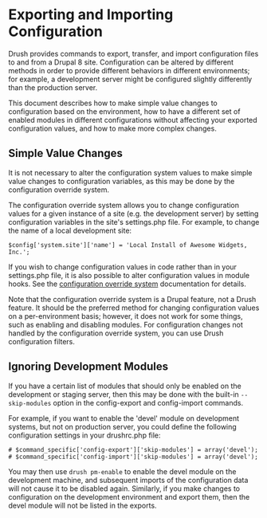 # Exporting and Importing Configuration

Drush provides commands to export, transfer, and import configuration files
to and from a Drupal 8 site.  Configuration can be altered by different
methods in order to provide different behaviors in different environments;
for example, a development server might be configured slightly differently
than the production server.

This document describes how to make simple value changes to configuration
based on the environment, how to have a different set of enabled modules
in different configurations without affecting your exported configuration
values, and how to make more complex changes.

## Simple Value Changes

It is not necessary to alter the configuration system values to 
make simple value changes to configuration variables, as this may be
done by the configuration override system.

The configuration override system allows you to change configuration
values for a given instance of a site (e.g. the development server) by
setting configuration variables in the site's settings.php file.
For example, to change the name of a local development site:
```
$config['system.site']['name'] = 'Local Install of Awesome Widgets, Inc.';
```
If you wish to change configuration values in code rather than in
your settings.php file, it is also possible to alter configuration
values in module hooks.   See the [configuration override system](https://www.drupal.org/node/1928898)
documentation for details.

Note that the configuration override system is a Drupal feature, not
a Drush feature. It should be the preferred method for changing
configuration values on a per-environment basis; however, it does not
work for some things, such as enabling and disabling modules.  For
configuration changes not handled by the configuration override system,
you can use Drush configuration filters.

## Ignoring Development Modules

If you have a certain list of modules that should only be enabled on
the development or staging server, then this may be done with the
built-in `--skip-modules` option in the config-export and config-import
commands.

For example, if you want to enable the 'devel' module on development
systems, but not on production server, you could define the following
configuration settings in your drushrc.php file:
```
# $command_specific['config-export']['skip-modules'] = array('devel');
# $command_specific['config-import']['skip-modules'] = array('devel');
```
You may then use `drush pm-enable` to enable the devel module on the
development machine, and subsequent imports of the configuration data
will not cause it to be disabled again.  Similarly, if you make changes
to configuration on the development environment and export them, then
the devel module will not be listed in the exports.

